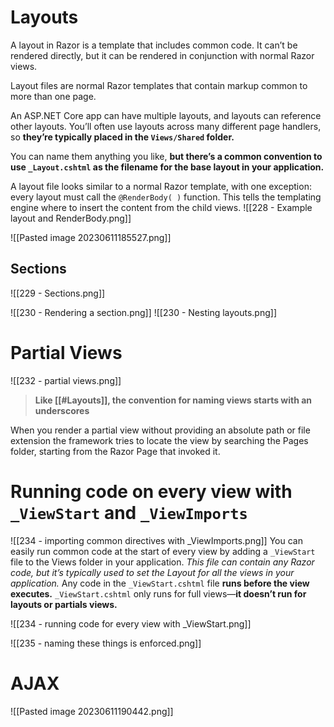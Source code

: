 # Layouts
A layout in Razor is a template that includes common code.
It can’t be rendered directly, but it can be rendered in conjunction with normal Razor views.

Layout files are normal Razor templates that contain markup common to more than one page.

An ASP.NET Core app can have multiple layouts, and layouts can reference other layouts.
You’ll often use layouts across many different page handlers, so **they’re typically placed in the `Views/Shared` folder.**

You can name them anything you like, **but there’s a common convention to use `_Layout.cshtml` as the filename for the base layout in your application.**

A layout file looks similar to a normal Razor template, with one exception: every layout must call the `@RenderBody( )` function.
This tells the templating engine where to insert the content from the child views.
![[228 - Example layout and RenderBody.png]]

![[Pasted image 20230611185527.png]]

## Sections
![[229 - Sections.png]]

![[230 - Rendering a section.png]]
![[230 - Nesting layouts.png]]

# Partial Views

![[232 - partial views.png]]

> **Like [[#Layouts]], the convention for naming views starts with an underscores**

When you render a partial view without providing an absolute path or file extension the framework tries to locate the view by searching the Pages folder, starting from the Razor Page that invoked it.

# Running code on every view with `_ViewStart` and `_ViewImports`

![[234 - importing common directives with _ViewImports.png]]
You can easily run common code at the start of every view by adding a `_ViewStart` file to the Views folder in your application.
*This file can contain any Razor code, but it’s typically used to set the Layout for all the views in your application.*
Any code in the `_ViewStart.cshtml` file **runs before the view executes.**
`_ViewStart.cshtml` only runs for full views—**it doesn’t run for layouts or partials views.**



![[234 - running code for every view with _ViewStart.png]]

![[235 - naming these things is enforced.png]]

# AJAX
![[Pasted image 20230611190442.png]]

